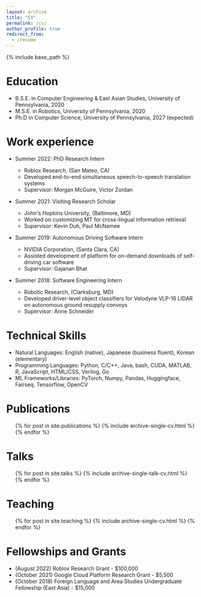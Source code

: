 ```yaml
---
layout: archive
title: "CV"
permalink: /cv/
author_profile: true
redirect_from:
  - /resume
---
```


{% include base_path %}

Education
======
* B.S.E. in Computer Engineering & East Asian Studies, University of Pennsylvania, 2020
* M.S.E. in Robotics, University of Pennsylvania, 2020
* Ph.D in Computer Science, University of Pennsylvania, 2027 (expected)

Work experience
======
* Summer 2022: PhD Research Intern
  * Roblox Research, (San Mateo, CA)
  * Developed end-to-end simultaneous speech-to-speech translation systems
  * Supervisor: Morgan McGuire, Victor Zordan

* Summer 2021: Visiting Research Scholar
  * John's Hopkins University, (Baltimore, MD)
  * Worked on customizing MT for cross-lingual information retrieval
  * Supervisor: Kevin Duh, Paul McNamee

* Summer 2019: Autonomous Driving Software Intern
  * NVIDIA Corporation, (Santa Clara, CA)
  * Assisted development of platform for on-demand downloads of self-driving car software
  * Supervisor: Gajanan Bhat

* Summer 2018: Software Engineering Intern
  * Robotic Research, (Clarksburg, MD)
  * Developed driver-level object classifiers for Velodyne VLP-16 LIDAR on autonomous ground resupply convoys
  * Supervisor: Anne Schneider
  
Technical Skills
======
* Natural Languages: English (native), Japanese (business fluent), Korean (elementary)
* Programming Languages: Python, C/C++, Java, bash, CUDA, MATLAB, R, JavaScript, HTML/CSS, Verilog, Go
* ML Frameworks/Libraries: PyTorch, Numpy, Pandas, Huggingface, Fairseq, Tensorflow, OpenCV

Publications
======
  <ul>{% for post in site.publications %}
    {% include archive-single-cv.html %}
  {% endfor %}</ul>
  
Talks
======
  <ul>{% for post in site.talks %}
    {% include archive-single-talk-cv.html %}
  {% endfor %}</ul>
  
Teaching
======
  <ul>{% for post in site.teaching %}
    {% include archive-single-cv.html %}
  {% endfor %}</ul>
  
Fellowships and Grants
======
* (August 2022) Roblox Research Grant - $100,000
* (October 2021) Google Cloud Platform Research Grant - $5,500
* (October 2018) Foreign Language and Area Studies Undergraduate Fellowship (East Asia) - $15,000
